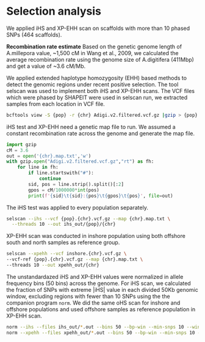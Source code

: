 Selection analysis
================

We applied iHS and XP-EHH scan on scaffolds with more than 10 phased
SNPs (464 scaffolds).

**Recombination rate estimate** Based on the genetic genome length of
A.millepora value, \~1,500 cM in Wang et al., 2009, we calculated the
average recombination rate using the genome size of A.digitifera
(411Mbp) and get a value of \~3.6 cM/Mb.

We applied extended haplotype homozygosity (EHH) based methods to detect
the genomic regions under recent positive selection. The tool selscan
was used to implement both iHS and XP-EHH scans. The VCF files which
were phased by SHAPEIT were used in selscan run, we extracted samples
from each location in VCF file.

``` bash
bcftools view -S {pop} -r {chr} Adigi.v2.filtered.vcf.gz |gzip > {pop}.{chr}.vcf.gz
```

iHS test and XP-EHH need a genetic map file to run. We assumed a
constant recombination rate across the genome and generate the map file.

``` python
import gzip
cM = 3.6
out = open('{chr}.map.txt','w')
with gzip.open("Adigi.v2.filtered.vcf.gz","rt") as fh:
    for line in fh:
        if line.startswith("#"):
            continue
        sid, pos = line.strip().split()[:2]
        gpos = cM/1000000*int(pos)
        print(f'{sid}\t{sid}:{pos}\t{gpos}\t{pos}', file=out)
```

The iHS test was applied to every population separately.

``` bash
selscan --ihs --vcf {pop}.{chr}.vcf.gz --map {chr}.map.txt \
  --threads 10 --out ihs_out/{pop}/{chr}
```

XP-EHH scan was conducted in inshore population using both offshore
south and north samples as reference group.

``` bash
selscan --xpehh --vcf inshore.{chr}.vcf.gz \
--vcf-ref {pop}.{chr}.vcf.gz --map {chr}.map.txt \
--threads 10 --out xpehh_out/{chr}
```

The unstandardazed iHS and XP-EHH values were normalized in allele
frequency bins (50 bins) across the genome. For iHS scan, we calculated
the fraction of SNPs with extreme \|iHS\| value in each divided 50Kb
genomic window, excluding regions with fewer than 10 SNPs using the the
companion program `norm`. We did the same oHS scan for inshore and
offshore populations and used offshore samples as reference population
in XP-EHH scan.

``` bash
norm --ihs --files ihs_out/*.out --bins 50 --bp-win --min-snps 10 --winsize 50000
norm --xpehh --files xpehh_out/*.out --bins 50 --bp-win --min-snps 10 --winsize 50000
```
